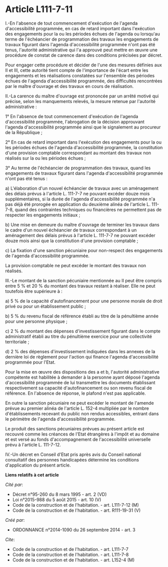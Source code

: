 # Article L111-7-11

I.-En l'absence de tout commencement d'exécution de l'agenda d'accessibilité programmée, en cas de retard important dans
l'exécution des engagements pour la ou les périodes échues de l'agenda ou lorsqu'au terme de l'échéancier de programmation
des travaux les engagements de travaux figurant dans l'agenda d'accessibilité programmée n'ont pas été tenus, l'autorité
administrative qui l'a approuvé peut mettre en œuvre une procédure de constat de carence dans des conditions précisées par
décret. 

Pour engager cette procédure et décider de l'une des mesures définies aux II et III, cette autorité tient compte de
l'importance de l'écart entre les engagements et les réalisations constatées sur l'ensemble des périodes échues de l'agenda
d'accessibilité programmée, des difficultés rencontrées par le maître d'ouvrage et des travaux en cours de réalisation. 

II.-La carence du maître d'ouvrage est prononcée par un arrêté motivé qui précise, selon les manquements relevés, la mesure
retenue par l'autorité administrative : 

1° En l'absence de tout commencement d'exécution de l'agenda d'accessibilité programmée, l'abrogation de la décision
approuvant l'agenda d'accessibilité programmée ainsi que le signalement au procureur de la République ; 

2° En cas de retard important dans l'exécution des engagements pour la ou les périodes échues de l'agenda d'accessibilité
programmée, la constitution d'une provision comptable correspondant au montant des travaux non réalisés sur la ou les
périodes échues ; 

3° Au terme de l'échéancier de programmation des travaux, quand les engagements de travaux figurant dans l'agenda
d'accessibilité programmée n'ont pas été tenus : 

a) L'élaboration d'un nouvel échéancier de travaux avec un aménagement des délais prévus à l'article L. 111-7-7 ne pouvant
excéder douze mois supplémentaires, si la durée de l'agenda d'accessibilité programmée n'a pas déjà été prorogée en
application du deuxième alinéa de l'article L. 111-7-8, quand des contraintes techniques ou financières ne permettent pas de
respecter les engagements initiaux ; 

b) Une mise en demeure du maître d'ouvrage de terminer les travaux dans le cadre d'un nouvel échéancier de travaux
correspondant à un aménagement des délais prévus à l'article L. 111-7-7 ne pouvant excéder douze mois ainsi que la
constitution d'une provision comptable ; 

c) La fixation d'une sanction pécuniaire pour non-respect des engagements de l'agenda d'accessibilité programmée. 

La provision comptable ne peut excéder le montant des travaux non réalisés. 

III.-Le montant de la sanction pécuniaire mentionnée au II peut être compris entre 5 % et 20 % du montant des travaux restant
à réaliser. Elle ne peut toutefois être supérieure à : 

a) 5 % de la capacité d'autofinancement pour une personne morale de droit privé ou pour un établissement public ; 

b) 5 % du revenu fiscal de référence établi au titre de la pénultième année pour une personne physique ; 

c) 2 % du montant des dépenses d'investissement figurant dans le compte administratif établi au titre du pénultième exercice
pour une collectivité territoriale ; 

d) 2 % des dépenses d'investissement indiquées dans les annexes de la dernière loi de règlement pour l'action qui finance
l'agenda d'accessibilité programmée pour l'Etat. 

Pour la mise en œuvre des dispositions des a et b, l'autorité administrative compétente est habilitée à demander à la
personne ayant déposé l'agenda d'accessibilité programmée de lui transmettre les documents établissant respectivement sa
capacité d'autofinancement ou son revenu fiscal de référence. En l'absence de réponse, le plafond n'est pas applicable. 

En outre la sanction pécuniaire ne peut excéder le montant de l'amende prévue au premier alinéa de l'article L. 152-4
multipliée par le nombre d'établissements recevant du public non rendus accessibles, entrant dans le périmètre de l'agenda
d'accessibilité programmée. 

Le produit des sanctions pécuniaires prévues au présent article est recouvré comme les créances de l'Etat étrangères à
l'impôt et au domaine et est versé au fonds d'accompagnement de l'accessibilité universelle prévu à l'article L. 111-7-12. 

IV.-Un décret en Conseil d'Etat pris après avis du Conseil national consultatif des personnes handicapées détermine les
conditions d'application du présent article.

**Liens relatifs à cet article**

_Cité par_:

  - Décret n°95-260 du 8 mars 1995 - art. 2 (VD)
  - Loi n°2015-988 du 5 août 2015 - art. 10 (V)
  - Code de la construction et de l'habitation. - art. L111-7-12 (M)
  - Code de la construction et de l'habitation. - art. R111-19-31 (V)

_Créé par_:

  - ORDONNANCE n°2014-1090 du 26 septembre 2014 - art. 3

_Cite_:

  - Code de la construction et de l'habitation. - art. L111-7-7
  - Code de la construction et de l'habitation. - art. L111-7-8
  - Code de la construction et de l'habitation. - art. L152-4 (M)
